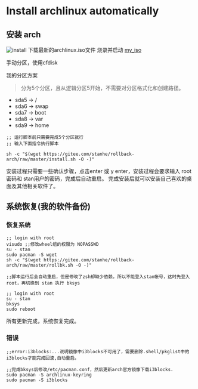 # Install archlinux automatically

## 安装 arch
![install](http://pcnl48lkv.bkt.clouddn.com/arch/install.gif)
下载最新的archlinux.iso文件
烧录并启动 [my_iso](https://pan.baidu.com/s/1xxsRbA7_TXVXWMro9sYMcQ)

手动分区，使用cfdisk

我的分区方案

> 分为5个分区，且从逻辑分区5开始，不需要对分区格式化和创建路径。

* sda5 -> /
* sda6 -> swap
* sda7 -> boot
* sda8 -> var
* sda9 -> home

``` 
;; 运行脚本前只需要完成5个分区就行
;; 输入下面指令执行脚本

sh -c "$(wget https://gitee.com/stanhe/rollback-arch/raw/master/install.sh -O -)"
```
安装过程只需要一些确认步骤，点击enter 或 y enter，安装过程会要求输入 root密码和 stan用户的密码，完成后自动重启。
完成安装后就可以安装自己喜欢的桌面及其他相关软件了。

## 系统恢复(我的软件备份)

### 恢复系统

```
;; login with root
visudo ;;修改wheel组的权限为 NOPASSWD
su - stan
sudo pacman -S wget
sh -c "$(wget https://gitee.com/stanhe/rollback-arch/raw/master/rollbk.sh -O -)"

;;脚本运行后会自动重启，但是修改了zsh却缺少依赖，所以不能登入stan帐号，这时先登入root，再切换到 stan 执行 bksys

;; login with root
su - stan
bksys 
sudo reboot

```
所有更新完成，系统恢复完成。

### 错误
```
;;error:i3blocks:...说明镜像中i3blocks不可用了，需要删除.shell/pkglist中的i3blocks才能完成回滚,自动重启。

;;完成bksys后修改/etc/pacman.conf，然后更新arch官方镜像下载i3blocks.
sudo pacman -S archlinux-keyring
sudo pacman -S i3blocks

```

